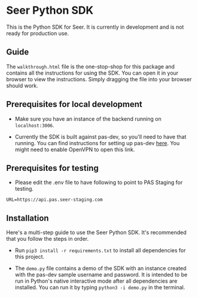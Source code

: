 # Seer Python SDK
This is the Python SDK for Seer. It is currently in development and is not ready for production use.

## Guide
The `walkthrough.html` file is the one-stop-shop for this package and contains all the instructions for using the SDK. You can open it in your browser to view the instructions. Simply dragging the file into your browser should work.

## Prerequisites for local development
* Make sure you have an instance of the backend running on `localhost:3006`. 

* Currently the SDK is built against pas-dev, so you'll need to have that running. You can find instructions for setting up pas-dev <a href="http://gitlab.seerbio-dev/ylou/backend">here</a>. You might need to enable OpenVPN to open this link.

## Prerequisites for testing
* Please edit the .env file to have following to point to PAS Staging for testing.
```
URL=https://api.pas.seer-staging.com
```

## Installation
Here's a multi-step guide to use the Seer Python SDK. It's recommended that you follow the steps in order.

* Run `pip3 install -r requirements.txt` to install all dependencies for this project.

* The `demo.py` file contains a demo of the SDK with an instance created with the pas-dev sample username and password. It is intended to be run in Python's native interactive mode after all dependencies are installed. You can run it by typing `python3 -i demo.py` in the terminal. 

